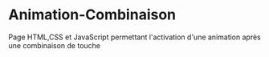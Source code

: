 # Animation-Combinaison
Page HTML,CSS et JavaScript permettant l'activation d'une animation après une combinaison de touche
